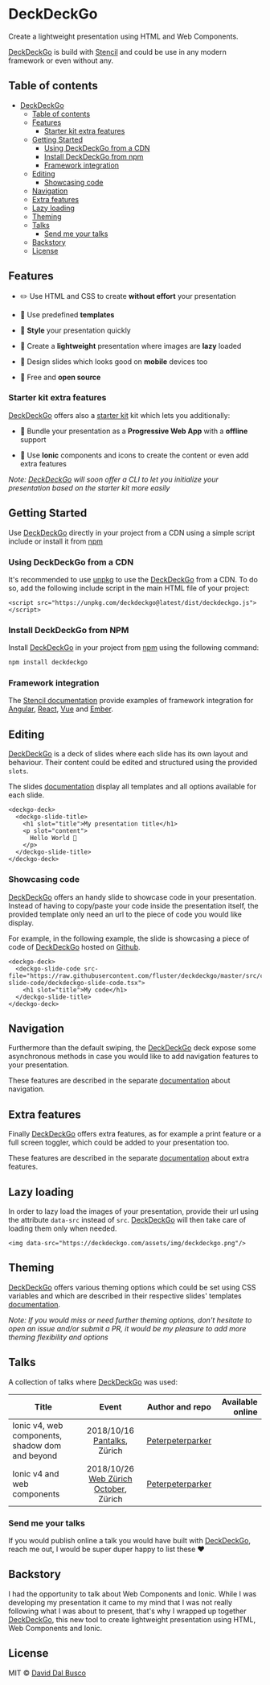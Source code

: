 # DeckDeckGo

Create a lightweight presentation using HTML and Web Components.

[DeckDeckGo] is build with [Stencil](https://stenciljs.com) and could be use in any modern framework or even without any.

## Table of contents

- [DeckDeckGo](#deckdeckgo)
	- [Table of contents](#table-of-contents)
	- [Features](#features)
		- [Starter kit extra features](#starter-kit-extra-features)
	- [Getting Started](#getting-started)
		- [Using DeckDeckGo from a CDN](#using-deckdeckgo-from-a-cdn)
		- [Install DeckDeckGo from npm](#install-deckdeckgo-from-npm)
		- [Framework integration](#framework-integration)
	- [Editing](#editing)
		- [Showcasing code](#showcasing-code)
	- [Navigation](#navigation)
	- [Extra features](#extra-features)
	- [Lazy loading](#lazy-loading)
	- [Theming](#theming)
	- [Talks](#talks)
		- [Send me your talks](#send-me-your-talks)
	- [Backstory](#backstory)
	- [License](#license)

## Features

* ✏️ Use HTML and CSS to create **without effort** your presentation

* 📰 Use predefined **templates**

* 🌈 **Style** your presentation quickly

* 🌅 Create a **lightweight** presentation where images are **lazy** loaded

* 📱 Design slides which looks good on **mobile** devices too

* 🎁 Free and **open source**

### Starter kit extra features

[DeckDeckGo] offers also a [starter kit](https://github.com/fluster/deckdeckgo-starter) kit which lets you additionally:

* 🚀 Bundle your presentation as a **Progressive Web App** with a **offline** support

* 🦄 Use **Ionic** components and icons to create the content or even add extra features

*Note: [DeckDeckGo] will soon offer a CLI to let you initialize your presentation based on the starter kit more easily* 

## Getting Started

Use [DeckDeckGo] directly in your project from a CDN using a simple script include or install it from [npm](https://www.npmjs.com/package/deckdeckgo)

### Using DeckDeckGo from a CDN

It's recommended to use [unpkg](https://unpkg.com/) to use the [DeckDeckGo] from a CDN. To do so, add the following include script in the main HTML file of your project:

```
<script src="https://unpkg.com/deckdeckgo@latest/dist/deckdeckgo.js"></script>
```

### Install DeckDeckGo from NPM

Install [DeckDeckGo] in your project from [npm](https://www.npmjs.com/package/deckdeckgo) using the following command:

```bash
npm install deckdeckgo
```

### Framework integration

The [Stencil documentation](https://stenciljs.com/docs/overview) provide examples of framework integration for [Angular](https://stenciljs.com/docs/angular), [React](https://stenciljs.com/docs/react), [Vue](https://stenciljs.com/docs/vue) and [Ember](https://stenciljs.com/docs/ember).

## Editing

[DeckDeckGo] is a deck of slides where each slide has its own layout and behaviour. Their content could be edited and structured using the provided `slots`.

The slides [documentation](doc/slides/slides.md) display all templates and all options available for each slide.

```
<deckgo-deck>
  <deckgo-slide-title>
    <h1 slot="title">My presentation title</h1>
    <p slot="content">
      Hello World 🚀
    </p>
  </deckgo-slide-title>
</deckgo-deck>
```

### Showcasing code

[DeckDeckGo] offers an handy slide to showcase code in your presentation. Instead of having to copy/paste your code inside the presentation itself, the provided template only need an url to the piece of code you would like display.

For example, in the following example, the slide is showcasing a piece of code of [DeckDeckGo] hosted on [Github](https://raw.githubusercontent.com/fluster/deckdeckgo/master/src/components/slides/deckdeckgo-slide-code/deckdeckgo-slide-code.tsx).

```
<deckgo-deck>
  <deckgo-slide-code src-file="https://raw.githubusercontent.com/fluster/deckdeckgo/master/src/components/slides/deckdeckgo-slide-code/deckdeckgo-slide-code.tsx">
    <h1 slot="title">My code</h1>
  </deckgo-slide-title>
</deckgo-deck>
```

## Navigation

Furthermore than the default swiping, the [DeckDeckGo] deck expose some asynchronous methods in case you would like to add navigation features to your presentation.

These features are described in the separate [documentation](doc/features/navigation.md) about navigation. 

## Extra features

Finally [DeckDeckGo] offers extra features, as for example a print feature or a full screen toggler, which could be added to your presentation too.

These features are described in the separate [documentation](doc/features/extra.md) about extra features.

## Lazy loading

In order to lazy load the images of your presentation, provide their url using the attribute `data-src` instead of `src`. [DeckDeckGo] will then take care of loading them only when needed.

```
<img data-src="https://deckdeckgo.com/assets/img/deckdeckgo.png"/>
```

## Theming

[DeckDeckGo] offers various theming options which could be set using CSS variables and which are described in their respective slides' templates [documentation](doc/slides/slides.md).

*Note: If you would miss or need further theming options, don't hesitate to open an issue and/or submit a PR, it would be my pleasure to add more theming flexibility and options*

## Talks

A collection of talks where [DeckDeckGo] was used:

| Title                      | Event   | Author and repo   | Available online          |
| -------------------------- |:-----------------:|:-----------------:| ---------------:|
| Ionic v4, web components, shadow dom and beyond | 2018/10/16 [Pantalks](https://www.meetup.com/fr-FR/Pantalks-tech-non-tech-talks-Panter-AG-Zurich/events/255430094/), Zürich | [Peterpeterparker](https://github.com/peterpeterparker/ionicv4-and-beyond) |  |
| Ionic v4 and web components | 2018/10/26 [Web Zürich October](https://www.meetup.com/fr-FR/Web-Zurich/events/255699446), Zürich | [Peterpeterparker](https://github.com/peterpeterparker/webzueri) |  |

### Send me your talks

If you would publish online a talk you would have built with [DeckDeckGo], reach me out, I would be super duper happy to list these ❤️

## Backstory

I had the opportunity to talk about Web Components and Ionic. While I was developing my presentation it came to my mind that I was not really following what I was about to present, that's why I wrapped up together [DeckDeckGo], this new tool to create lightweight presentation using HTML, Web Components and Ionic.

## License

MIT © [David Dal Busco](mailto:david.dalbusco@outlook.com)

[DeckDeckGo]: https://deckdeckgo.com
